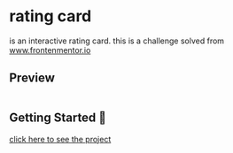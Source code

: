 # rating card

is an interactive rating card. this is a challenge solved from www.frontenmentor.io

## Preview

![]()

## Getting Started 🚀

[click here to see the project]()
